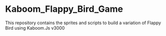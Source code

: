 # Kaboom_Flappy_Bird_Game
This repository contains the sprites and scripts to build a variation of Flappy Bird using Kaboom.Js v3000
